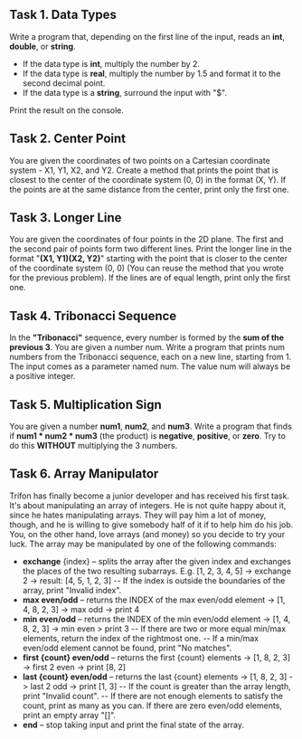 ## Task 1.	Data Types

Write a program that, depending on the first line of the input, reads an **int**, **double**, or **string**.
- If the data type is **int**, multiply the number by 2.
- If the data type is **real**, multiply the number by 1.5 and format it to the second decimal point.
- If the data type is a **string**, surround the input with "$".

Print the result on the console.



## Task 2.	Center Point

You are given the coordinates of two points on a Cartesian coordinate system - X1, Y1, X2, and Y2. Create a method that prints the point that is closest to the center of the coordinate system (0, 0) in the format (X, Y). If the points are at the same distance from the center, print only the first one.



## Task 3.	Longer Line

You are given the coordinates of four points in the 2D plane. The first and the second pair of points form two different lines. Print the longer line in the format "**(X1, Y1)(X2, Y2)**" starting with the point that is closer to the center of the coordinate system (0, 0) (You can reuse the method that you wrote for the previous problem). If the lines are of equal length, print only the first one.



## Task 4.	Tribonacci Sequence

In the **"Tribonacci"** sequence, every number is formed by the **sum of the previous 3**.
You are given a number num. Write a program that prints num numbers from the Tribonacci sequence, each on a new line, starting from 1. The input comes as a parameter named num. The value num will always be a positive integer.



## Task 5. Multiplication Sign

You are given a number **num1**, **num2**, and **num3**. Write a program that finds if **num1 * num2 * num3** (the product) is **negative**, **positive**, or **zero**. Try to do this **WITHOUT** multiplying the 3 numbers.



## Task 6.	Array Manipulator

Trifon has finally become a junior developer and has received his first task. It's about manipulating an array of integers. He is not quite happy about it, since he hates manipulating arrays. They will pay him a lot of money, though, and he is willing to give somebody half of it if to help him do his job. You, on the other hand, love arrays (and money) so you decide to try your luck.
The array may be manipulated by one of the following commands:

- **exchange** {index} – splits the array after the given index and exchanges the places of the two resulting subarrays. E.g. [1, 2, 3, 4, 5] -> exchange 2 -> result: [4, 5, 1, 2, 3]
-- If the index is outside the boundaries of the array, print "Invalid index".
- **max even/odd** – returns the INDEX of the max even/odd element -> [1, 4, 8, 2, 3] -> max odd -> print 4
- **min even/odd** – returns the INDEX of the min even/odd element -> [1, 4, 8, 2, 3] -> min even > print 3
-- If there are two or more equal min/max elements, return the index of the rightmost one.
-- If a min/max even/odd element cannot be found, print "No matches".
- **first {count} even/odd** – returns the first {count} elements -> [1, 8, 2, 3] -> first 2 even -> print [8, 2]
- **last {count} even/odd** – returns the last {count} elements -> [1, 8, 2, 3] -> last 2 odd -> print [1, 3]
-- If the count is greater than the array length, print "Invalid count".
-- If there are not enough elements to satisfy the count, print as many as you can. If there are zero even/odd elements, print an empty array "[]".
- **end** – stop taking input and print the final state of the array.


